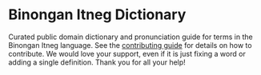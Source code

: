 
# Binongan Itneg Dictionary

Curated public domain dictionary and pronunciation guide for terms in the Binongan Itneg language. See the [contributing guide](https://github.com/drumworkteam/term/blob/make/.github/contributing.md) for details on how to contribute. We would love your support, even if it is just fixing a word or adding a single definition. Thank you for all your help!